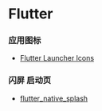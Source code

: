 # Flutter

### 应用图标

- [Flutter Launcher Icons](https://pub-web.flutter-io.cn/packages/flutter_launcher_icons)

### 闪屏 启动页

- [flutter_native_splash](https://pub-web.flutter-io.cn/packages/flutter_native_splash)
